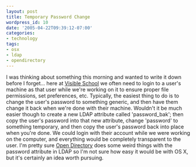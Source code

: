 ```yaml
---
layout: post
title: Temporary Password Change
wordpress_id: 10
date: '2005-04-22T09:39:12-07:00'
categories:
- technology
tags:
- osx
- ldap
- opendirectory
---
```

I was thinking about something this morning and wanted to write it down before I forget... here at [Visible School][] we
often need to login to a user's machine as that user while we're working on it to ensure proper file permissions, set
preferences, etc.  Typically, the easiest thing to do is to change the user's password to something generic, and then
have them change it back when we're done with their machine.  Wouldn't it be much easier though to create a new LDAP
attribute called 'password_bak'; then copy the user's password into that new attribute, change 'password' to something
temporary, and then copy the user's password back into place when you're done.  We could login with their account while
we were working on the computer, and everything would be completely transparent to the user.  I'm pretty sure [Open
Directory][] does some weird things with the password attribute in LDAP so I'm not sure how easy it would be with OS X,
but it's certainly an idea worth pursuing.

[visible school]: http://www.visibleschool.com
[open directory]: http://www.apple.com/server/macosx/open_directory.html
